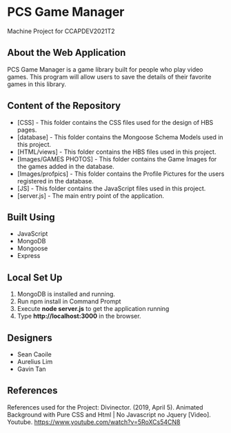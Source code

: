 # PCS Game Manager

Machine Project for CCAPDEV2021T2

## About the Web Application

PCS Game Manager is a game library built for people who play video games. This program will allow users to save the details of their favorite games in this library.


## Content of the Repository
- [CSS] - This folder contains the CSS files used for the design of HBS pages.
- [database] - This folder contains the Mongoose Schema Models used in this project.
- [HTML/views] - This folder contains the HBS files used in this project.
- [Images/GAMES PHOTOS] - This folder contains the Game Images for the games added in the database.
- [Images/profpics] - This folder contains the Profile Pictures for the users registered in the database.
- [JS] - This folder contains the JavaScript files used in this project.
- [server.js] - The main entry point of the application.

## Built Using
- JavaScript
- MongoDB
- Mongoose
- Express

## Local Set Up
1. MongoDB is installed and running.
2. Run npm install in Command Prompt
3. Execute **node server.js** to get the application running
4. Type **http://localhost:3000** in the browser.

## Designers
- Sean Caoile
- Aurelius Lim
- Gavin Tan

## References
References used for the Project:
    Divinector. (2019, April 5). Animated Background with Pure CSS and Html | No Javascript no Jquery [Video]. Youtube. https://www.youtube.com/watch?v=5RoXCs54CN8